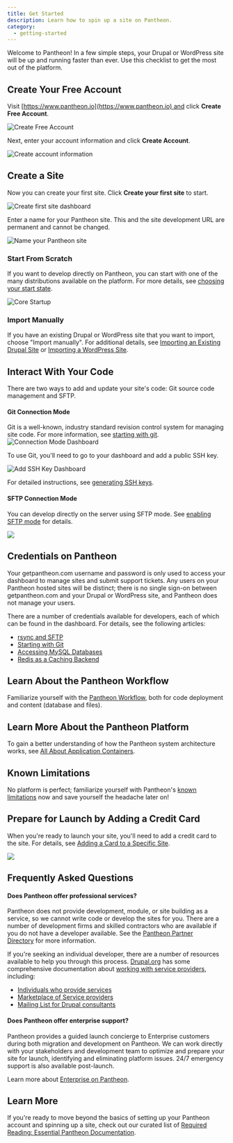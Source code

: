 ```yaml
---
title: Get Started
description: Learn how to spin up a site on Pantheon.
category:
  - getting-started
---
```



Welcome to Pantheon! In a few simple steps, your Drupal or WordPress site will be up and running faster than ever. Use this checklist to get the most out of the platform.


## Create Your Free Account

Visit [https://www.pantheon.io](https://www.pantheon.io) and click **Create Free Account**.

![Create Free Account](/source/docs/assets/images/create-account.png)

Next, enter your account information and click **Create Account**.

![Create account information](/source/docs/assets/images/create-account-info.png)

## Create a Site

Now you can create your first site. Click **Create your first site** to start.


![Create first site dashboard](/source/docs/assets/images/create-first-site.png)

Enter a name for your Pantheon site. This and the site development URL are permanent and cannot be changed.

![Name your Pantheon site](/source/docs/assets/images/name-your-site.png)

### Start From Scratch

If you want to develop directly on Pantheon, you can start with one of the many distributions available on the platform. For more details, see [choosing your start state](/docs/articles/users/choosing-start-state).

![Core Startup](/source/docs/assets/images/core-startup.png)

### Import Manually

If you have an existing Drupal or WordPress site that you want to import, choose "Import manually". For additional details, see [Importing an Existing Drupal Site](/docs/articles/drupal/importing-an-existing-drupal-site-to-pantheon) or [Importing a WordPress Site](docs/articles/wordpress/importing-a-wordpress-site/).

## Interact With Your Code

There are two ways to add and update your site's code: Git source code management and SFTP.

#### Git Connection Mode

Git is a well-known, industry standard revision control system for managing site code. For more information, see [starting with git](/docs/articles/local/starting-with-git).  
![Connection Mode Dashboard](https://www.getpantheon.com/sites/default/files/docs/desk_images/180025)  

To use Git, you'll need to go to your dashboard and add a public SSH key.  


![Add SSH Key Dashboard](/source/docs/assets/images/add-ssh-key-dashboard.png)  


For detailed instructions, see [generating SSH keys](/docs/articles/users/generating-ssh-keys/).

#### SFTP Connection Mode

You can develop directly on the server using SFTP mode. See [enabling SFTP mode](/docs/articles/sites/code/developing-directly-with-sftp-mode/) for details.


![](https://www.getpantheon.com/sites/default/files/docs/desk_images/180036)

## Credentials on Pantheon

Your getpantheon.com username and password is only used to access your dashboard to manage sites and submit support tickets. Any users on your Pantheon hosted sites will be distinct; there is no single sign-on between getpantheon.com and your Drupal or WordPress site, and Pantheon does not manage your users.  

There are a number of credentials available for developers, each of which can be found in the dashboard. For details, see the following articles:

- [rsync and SFTP](/docs/articles/local/rsync-and-sftp)
- [Starting with Git](/docs/articles/local/starting-with-git/)
- [Accessing MySQL Databases](/docs/articles/local/accessing-mysql-databases/)
- [Redis as a Caching Backend](/docs/articles/sites/redis-as-a-caching-backend)

## Learn About the Pantheon Workflow

Familiarize yourself with the [Pantheon Workflow](/docs/articles/sites/code/using-the-pantheon-workflow/), both for code deployment and content (database and files).

## Learn More About the Pantheon Platform

To gain a better understanding of how the Pantheon system architecture works, see [All About Application Containers](/docs/articles/architecture/all-about-application-containers/).

## Known Limitations

No platform is perfect; familiarize yourself with Pantheon's [known limitations](/docs/articles/sites/known-limitations) now and save yourself the headache later on!

## Prepare for Launch by Adding a Credit Card

When you're ready to launch your site, you'll need to add a credit card to the site. For details, see [Adding a Card to a Specific Site](/docs/articles/sites/settings/add-a-credit-card-to-a-site).

![](https://www.getpantheon.com/sites/default/files/docs/desk_images/180046)

## Frequently Asked Questions

#### Does Pantheon offer professional services?

Pantheon does not provide development, module, or site building as a service, so we cannot write code or develop the sites for you. There are a number of development firms and skilled contractors who are available if you do not have a developer available. See the [Pantheon Partner Directory](https://www.getpantheon.com/partners) for more information.

If you're seeking an individual developer, there are a number of resources available to help you through this process. [Drupal.org](http://drupal.org/) has some comprehensive documentation about [working with service providers](http://drupal.org/node/51169), including:

- [Individuals who provide services](http://drupal.org/profile/profile_drupal_services)
- [Marketplace of Service providers](http://drupal.org/drupal-services)
- [Mailing List for Drupal consultants](http://lists.drupal.org/mailman/listinfo/consulting)

#### Does Pantheon offer enterprise support?

Pantheon provides a guided launch concierge to Enterprise customers during both migration and development on Pantheon. We can work directly with your stakeholders and development team to optimize and prepare your site for launch, identifying and eliminating platform issues. 24/7 emergency support is also available post-launch.

Learn more about [Enterprise on Pantheon](https://www.getpantheon.com/enterprise).

## Learn More

If you're ready to move beyond the basics of setting up your Pantheon account and spinning up a site, check out our curated list of [Required Reading: Essential Pantheon Documentation](/docs/articles/required-reading-essential-pantheon-documentation/).
